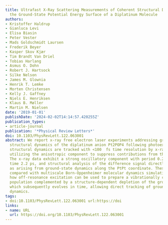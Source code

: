 ```yaml
---
title: Ultrafast X-Ray Scattering Measurements of Coherent Structural Dynamics on
  the Ground-State Potential Energy Surface of a Diplatinum Molecule
authors:
- Kristoffer Haldrup
- Gianluca Levi
- Elisa Biasin
- Peter Vester
- Mads Goldschmidt Laursen
- Frederik Beyer
- Kasper Skov Kjær
- Tim Brandt Van Driel
- Tobias Harlang
- Asmus O. Dohn
- Robert J. Hartsock
- Silke Nelson
- James M. Glownia
- Henrik T. Lemke
- Morten Christensen
- Kelly J. Gaffney
- Niels E. Henriksen
- Klaus B. Møller
- Martin M. Nielsen
date: '2019-01-01'
publishDate: '2024-02-02T14:14:57.420255Z'
publication_types:
- article-journal
publication: '*Physical Review Letters*'
doi: 10.1103/PhysRevLett.122.063001
abstract: We report x-ray free electron laser experiments addressing ground-state
  structural dynamics of the diplatinum anion Pt2POP4 following photoexcitation. The
  structural dynamics are tracked with <100  fs time resolution by x-ray scattering,
  utilizing the anisotropic component to suppress contributions from the bulk solvent.
  The x-ray data exhibit a strong oscillatory component with period 0.28 ps and decay
  time 2.2 ps, and structural analysis of the difference signal directly shows this
  as arising from ground-state dynamics along the PtPt coordinate. These results are
  compared with multiscale Born-Oppenheimer molecular dynamics simulations and demonstrate
  how off-resonance excitation can be used to prepare a vibrationally cold excited-state
  population complemented by a structure-dependent depletion of the ground-state population
  which subsequently evolves in time, allowing direct tracking of ground-state structural
  dynamics.
tags:
- doi:10.1103/PhysRevLett.122.063001 url:https://doi
links:
- name: URL
  url: https://doi.org/10.1103/PhysRevLett.122.063001
---
```

